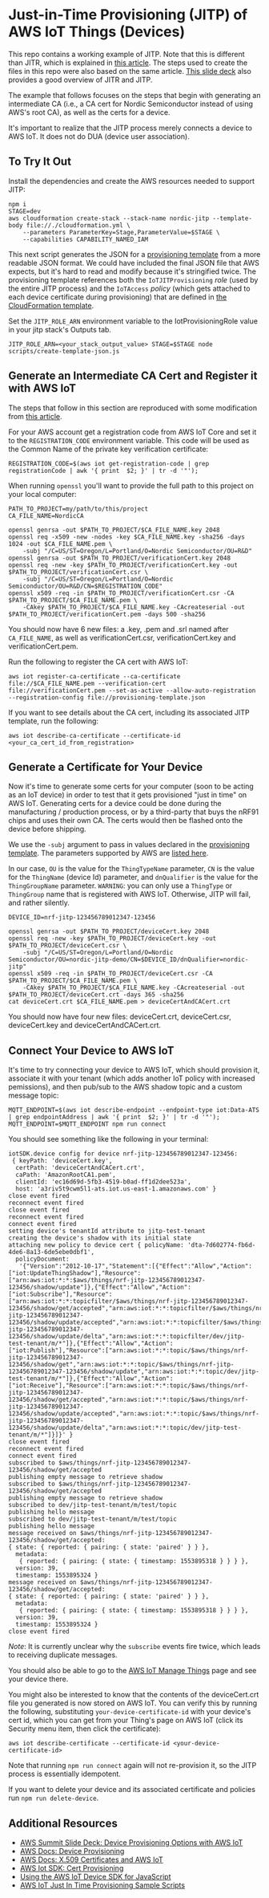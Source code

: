 # Just-in-Time Provisioning (JITP) of AWS IoT Things (Devices)

This repo contains a working example of JITP. Note that this is different than JITR, which is explained in [this article](https://aws.amazon.com/blogs/iot/setting-up-just-in-time-provisioning-with-aws-iot-core/). The steps used to create the files in this repo were also based on the same article. [This slide deck](http://aws-de-media.s3.amazonaws.com/images/AWS_Summit_2018/June6/Lowflyinghawk/Device%20Provisioning%20Options%20with%20AWS%20IoT.pdf) also provides a good overview of JITR and JITP.

The example that follows focuses on the steps that begin with generating an intermediate CA (i.e., a CA cert for Nordic Semiconductor instead of using AWS's root CA), as well as the certs for a device.

It's important to realize that the JITP process merely connects a device to AWS IoT. It does not do DUA (device user association).

## To Try It Out

Install the dependencies and create the AWS resources needed to support JITP:

```
npm i
STAGE=dev
aws cloudformation create-stack --stack-name nordic-jitp --template-body file://./cloudformation.yml \
    --parameters ParameterKey=Stage,ParameterValue=$STAGE \
    --capabilities CAPABILITY_NAMED_IAM
```

This next script generates the JSON for a [provisioning template](https://docs.aws.amazon.com/iot/latest/developerguide/provision-template.html) from a more readable JSON format. We could have included the final JSON file that AWS expects, but it's hard to read and modify because it's stringified twice. The provisioning template references both the `IoTJITProvisioning` *role* (used by the entire JITP process) and the `IoTAccess` *policy* (which gets attached to each device certificate during provisioning) that are defined in [the CloudFormation template](https://github.com/nRFCloud/jitp-example/blob/master/cloudformation.yml).

Set the `JITP_ROLE_ARN` environment variable to the IotProvisioningRole value in your jitp stack's Outputs tab.

```
JITP_ROLE_ARN=<your_stack_output_value> STAGE=$STAGE node scripts/create-template-json.js
```

## Generate an Intermediate CA Cert and Register it with AWS IoT

The steps that follow in this section are reproduced with some modification from [this article](https://aws.amazon.com/blogs/iot/setting-up-just-in-time-provisioning-with-aws-iot-core/).

For your AWS account get a registration code from AWS IoT Core and set it to the `REGISTRATION_CODE` environment variable. This code will be used as the Common Name of the private key verification certificate:

```
REGISTRATION_CODE=$(aws iot get-registration-code | grep registrationCode | awk '{ print  $2; }' | tr -d '"');
```

When running `openssl` you'll want to provide the full path to this project on your local computer:

```
PATH_TO_PROJECT=my/path/to/this/project
CA_FILE_NAME=NordicCA

openssl genrsa -out $PATH_TO_PROJECT/$CA_FILE_NAME.key 2048
openssl req -x509 -new -nodes -key $CA_FILE_NAME.key -sha256 -days 1024 -out $CA_FILE_NAME.pem \
    -subj "/C=US/ST=Oregon/L=Portland/O=Nordic Semiconductor/OU=R&D"
openssl genrsa -out $PATH_TO_PROJECT/verificationCert.key 2048
openssl req -new -key $PATH_TO_PROJECT/verificationCert.key -out $PATH_TO_PROJECT/verificationCert.csr \
    -subj "/C=US/ST=Oregon/L=Portland/O=Nordic Semiconductor/OU=R&D/CN=$REGISTRATION_CODE"
openssl x509 -req -in $PATH_TO_PROJECT/verificationCert.csr -CA $PATH_TO_PROJECT/$CA_FILE_NAME.pem \
    -CAkey $PATH_TO_PROJECT/$CA_FILE_NAME.key -CAcreateserial -out $PATH_TO_PROJECT/verificationCert.pem -days 500 -sha256
```

You should now have 6 new files: a .key, .pem and .srl named after `CA_FILE_NAME`, as well as verificationCert.csr, verificationCert.key and verificationCert.pem.

Run the following to register the CA cert with AWS IoT:

```
aws iot register-ca-certificate --ca-certificate file://$CA_FILE_NAME.pem --verification-cert file://verificationCert.pem --set-as-active --allow-auto-registration --registration-config file://provisioning-template.json
```

If you want to see details about the CA cert, including its associated JITP template, run the following:

```
aws iot describe-ca-certificate --certificate-id <your_ca_cert_id_from_registration>
```

## Generate a Certificate for Your Device

Now it's time to generate some certs for your computer (soon to be acting as an IoT device) in order to test that it gets provisioned "just in time" on AWS IoT. Generating certs for a device could be done during the manufacturing / production process, or by a third-party that buys the nRF91 chips and uses their own CA. The certs would then be flashed onto the device before shipping.

We use the `-subj` argument to pass in values declared in the [provisioning template](https://github.com/nRFCloud/jitp-example/blob/master/provisioning-template.js). The parameters supported by AWS are [listed here](https://docs.aws.amazon.com/iot/latest/developerguide/jit-provisioning.html). 

In our case, `OU` is the value for the `ThingTypeName` parameter, `CN` is the value for the `ThingName` (device Id) parameter, and `dnQualifier` is the value for the `ThingGroupName` parameter. `WARNING`: you can only use a `ThingType` or `ThingGroup` name that is registered with AWS IoT. Otherwise, JITP will fail, and rather silently.

```
DEVICE_ID=nrf-jitp-123456789012347-123456

openssl genrsa -out $PATH_TO_PROJECT/deviceCert.key 2048
openssl req -new -key $PATH_TO_PROJECT/deviceCert.key -out $PATH_TO_PROJECT/deviceCert.csr \
    -subj "/C=US/ST=Oregon/L=Portland/O=Nordic Semiconductor/OU=nordic-jitp-demo/CN=$DEVICE_ID/dnQualifier=nordic-jitp"
openssl x509 -req -in $PATH_TO_PROJECT/deviceCert.csr -CA $PATH_TO_PROJECT/$CA_FILE_NAME.pem \
    -CAkey $PATH_TO_PROJECT/$CA_FILE_NAME.key -CAcreateserial -out $PATH_TO_PROJECT/deviceCert.crt -days 365 -sha256
cat deviceCert.crt $CA_FILE_NAME.pem > deviceCertAndCACert.crt
```

You should now have four new files: deviceCert.crt, deviceCert.csr, deviceCert.key and deviceCertAndCACert.crt.

## Connect Your Device to AWS IoT

It's time to try connecting your device to AWS IoT, which should provision it, associate it with your tenant (which adds another IoT policy with increased pemissions), and then pub/sub to the AWS shadow topic and a custom message topic:

```
MQTT_ENDPOINT=$(aws iot describe-endpoint --endpoint-type iot:Data-ATS | grep endpointAddress | awk '{ print  $2; }' | tr -d '"');
MQTT_ENDPOINT=$MQTT_ENDPOINT npm run connect
```

You should see something like the following in your terminal:

```
iotSDK.device config for device nrf-jitp-123456789012347-123456:
 { keyPath: 'deviceCert.key',
  certPath: 'deviceCertAndCACert.crt',
  caPath: 'AmazonRootCA1.pem',
  clientId: 'ec16d69d-5fb3-4519-b0ad-ff1d2dee523a',
  host: 'a3riv5t9cwm5l1-ats.iot.us-east-1.amazonaws.com' }
close event fired
reconnect event fired
close event fired
reconnect event fired
connect event fired
setting device's tenantId attribute to jitp-test-tenant
creating the device's shadow with its initial state
attaching new policy to device cert { policyName: 'dta-7d602774-fb6d-4de6-8a13-6de5ebe0dbf1',
  policyDocument:
   '{"Version":"2012-10-17","Statement":[{"Effect":"Allow","Action":["iot:UpdateThingShadow"],"Resource":["arn:aws:iot:*:*:$aws/things/nrf-jitp-123456789012347-123456/shadow/update"]},{"Effect":"Allow","Action":["iot:Subscribe"],"Resource":["arn:aws:iot:*:*:topicfilter/$aws/things/nrf-jitp-123456789012347-123456/shadow/get/accepted","arn:aws:iot:*:*:topicfilter/$aws/things/nrf-jitp-123456789012347-123456/shadow/update/accepted","arn:aws:iot:*:*:topicfilter/$aws/things/nrf-jitp-123456789012347-123456/shadow/update/delta","arn:aws:iot:*:*:topicfilter/dev/jitp-test-tenant/m/*"]},{"Effect":"Allow","Action":["iot:Publish"],"Resource":["arn:aws:iot:*:*:topic/$aws/things/nrf-jitp-123456789012347-123456/shadow/get","arn:aws:iot:*:*:topic/$aws/things/nrf-jitp-123456789012347-123456/shadow/update","arn:aws:iot:*:*:topic/dev/jitp-test-tenant/m/*"]},{"Effect":"Allow","Action":["iot:Receive"],"Resource":["arn:aws:iot:*:*:topic/$aws/things/nrf-jitp-123456789012347-123456/shadow/get/accepted","arn:aws:iot:*:*:topic/$aws/things/nrf-jitp-123456789012347-123456/shadow/update/accepted","arn:aws:iot:*:*:topic/$aws/things/nrf-jitp-123456789012347-123456/shadow/update/delta","arn:aws:iot:*:*:topic/dev/jitp-test-tenant/m/*"]}]}' }
close event fired
reconnect event fired
connect event fired
subscribed to $aws/things/nrf-jitp-123456789012347-123456/shadow/get/accepted
publishing empty message to retrieve shadow
subscribed to $aws/things/nrf-jitp-123456789012347-123456/shadow/get/accepted
publishing empty message to retrieve shadow
subscribed to dev/jitp-test-tenant/m/test/topic
publishing hello message
subscribed to dev/jitp-test-tenant/m/test/topic
publishing hello message
message received on $aws/things/nrf-jitp-123456789012347-123456/shadow/get/accepted:
{ state: { reported: { pairing: { state: 'paired' } } },
  metadata:
   { reported: { pairing: { state: { timestamp: 1553895318 } } } },
  version: 39,
  timestamp: 1553895324 }
message received on $aws/things/nrf-jitp-123456789012347-123456/shadow/get/accepted:
{ state: { reported: { pairing: { state: 'paired' } } },
  metadata:
   { reported: { pairing: { state: { timestamp: 1553895318 } } } },
  version: 39,
  timestamp: 1553895324 }
close event fired
```
*Note*: It is currently unclear why the `subscribe` events fire twice, which leads to receiving duplicate messages.

You should also be able to go to the [AWS IoT Manage Things](https://console.aws.amazon.com/iot/home?region=us-east-1#/thinghub) page and see your device there.

You might also be interested to know that the contents of the deviceCert.crt file you generated is now stored on AWS IoT. You can verify this by running the following, substituting `your-device-certificate-id` with your device's cert id, which you can get from your Thing's page on AWS IoT (click its Security menu item, then click the certificate):

```
aws iot describe-certificate --certificate-id <your-device-certificate-id>
```

Note that running `npm run connect` again will not re-provision it, so the JITP process is essentially idempotent.

If you want to delete your device and its associated certificate and policies run `npm run delete-device`.

## Additional Resources

- [AWS Summit Slide Deck: Device Provisioning Options with AWS IoT](http://aws-de-media.s3.amazonaws.com/images/AWS_Summit_2018/June6/Lowflyinghawk/Device%20Provisioning%20Options%20with%20AWS%20IoT.pdf)
- [AWS Docs: Device Provisioning](https://docs.aws.amazon.com/iot/latest/developerguide/iot-provision.html)
- [AWS Docs: X.509 Certificates and AWS IoT](https://docs.aws.amazon.com/iot/latest/developerguide/managing-device-certs.html#server-authentication)
- [AWS Iot SDK: Cert Provisioning](https://github.com/aws/aws-iot-device-sdk-js#certificates)
- [Using the AWS IoT Device SDK for JavaScript](https://docs.aws.amazon.com/iot/latest/developerguide/iot-device-sdk-node.html)
- [AWS IoT Just In Time Provisioning Sample Scripts](https://github.com/aws-samples/aws-iot-jitp-sample-scripts)
